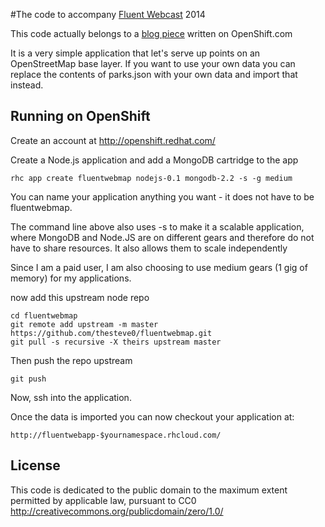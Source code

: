 #The code to accompany [Fluent Webcast](http://www.oreillynet.com/pub/e/3017) 2014

This code actually belongs to a [blog piece](https://openshift.redhat.com/community/blogs/using-nodejs-mongodb-express-for-your-spatial-web-service-and-its-free) written on OpenShift.com 


It is a very simple application that let's serve up points on an OpenStreetMap base layer. If you want to use your own data you can replace the contents of parks.json with your own data and import that instead.


Running on OpenShift
----------------------------

Create an account at http://openshift.redhat.com/

Create a Node.js application and add a MongoDB cartridge to the app

    rhc app create fluentwebmap nodejs-0.1 mongodb-2.2 -s -g medium
    
You can name your application anything you want - it does not have to be fluentwebmap.

The command line above also uses -s to make it a scalable application, where MongoDB and Node.JS are on different gears and therefore do not have to share resources. It also allows them to scale independently

Since I am a paid user, I am also choosing to use medium gears (1 gig of memory) for my applications.


now add this upstream node repo


    cd fluentwebmap
    git remote add upstream -m master https://github.com/thesteve0/fluentwebmap.git
    git pull -s recursive -X theirs upstream master
    
Then push the repo upstream

    git push
    

Now, ssh into the application.

Once the data is imported you can now checkout your application at:

    http://fluentwebapp-$yournamespace.rhcloud.com/


License
-------

This code is dedicated to the public domain to the maximum extent
permitted by applicable law, pursuant to CC0
http://creativecommons.org/publicdomain/zero/1.0/
